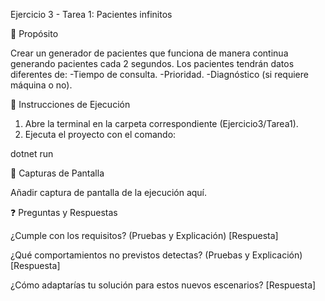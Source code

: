 Ejercicio 3 - Tarea 1: Pacientes infinitos

📌 Propósito

Crear un generador de pacientes que funciona de manera continua generando pacientes cada 2 segundos.
Los pacientes tendrán datos diferentes de:
    -Tiempo de consulta.
    -Prioridad.
    -Diagnóstico (si requiere máquina o no).

📂 Instrucciones de Ejecución

1. Abre la terminal en la carpeta correspondiente (Ejercicio3/Tarea1).
2. Ejecuta el proyecto con el comando:

dotnet run

📸 Capturas de Pantalla

Añadir captura de pantalla de la ejecución aquí.

❓ Preguntas y Respuestas

¿Cumple con los requisitos? (Pruebas y Explicación)
[Respuesta]

¿Qué comportamientos no previstos detectas? (Pruebas y Explicación)
[Respuesta]

¿Cómo adaptarías tu solución para estos nuevos escenarios?
[Respuesta]